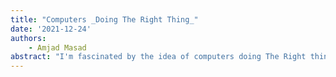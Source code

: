 ```yaml
---
title: "Computers _Doing The Right Thing_"
date: '2021-12-24'
authors: 
    - Amjad Masad
abstract: "I'm fascinated by the idea of computers doing The Right thing without explicit user input. Today this is most apparent in autocorrect, but the idea -- in a more advanced form -- goes back to the early..."
---
```


